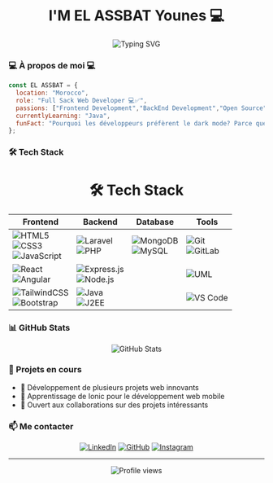 # <h1 align="center"> I'M EL ASSBAT Younes 💻 </h1>

<div align="center">
  <img src="https://readme-typing-svg.herokuapp.com?font=Fira+Code&pause=1000&color=2E96F7&center=true&vCenter=true&width=435&lines=Full+Stack+Developer" alt="Typing SVG" />
</div>

### 💻 À propos de moi 💻

```javascript
const EL ASSBAT = {
  location: "Morocco",
  role: "Full Sack Web Developer 💻✅",
  passions: ["Frontend Development","BackEnd Development","Open Source"],
  currentlyLearning: "Java",
  funFact: "Pourquoi les développeurs préfèrent le dark mode? Parce que les bugs sont comme les cafards - ils se cachent dans l'obscurité! 🪲"
};
```

### 🛠️ Tech Stack

<div align="center">

<body class="bg-gray-900 text-white">
  <div class="container mx-auto p-8">
    <h1 class="text-4xl font-bold text-center mb-8">🛠️ Tech Stack</h1>
    <div class="overflow-x-auto">
      <table class="min-w-full bg-gray-800 border border-gray-700 rounded-lg">
        <thead>
          <tr class="bg-gray-700">
            <th class="px-6 py-3 text-left text-sm font-semibold text-gray-300">Frontend</th>
            <th class="px-6 py-3 text-left text-sm font-semibold text-gray-300">Backend</th>
            <th class="px-6 py-3 text-left text-sm font-semibold text-gray-300">Database</th>
            <th class="px-6 py-3 text-left text-sm font-semibold text-gray-300">Tools</th>
          </tr>
        </thead>
        <tbody class="divide-y divide-gray-700">
          <tr>
            <td class="px-6 py-4">
              <div class="flex items-center space-x-2">
                <img src="https://img.shields.io/badge/-HTML5-E34F26?style=flat&logo=html5&logoColor=white" alt="HTML5"><br/>
                <img src="https://img.shields.io/badge/-CSS3-1572B6?style=flat&logo=css3&logoColor=white" alt="CSS3"><br/>
                <img src="https://img.shields.io/badge/-JavaScript-F7DF1E?style=flat&logo=javascript&logoColor=black" alt="JavaScript"><br/>
              </div>
            </td>
            <td class="px-6 py-4">
              <div class="flex items-center space-x-2">
                <img src="https://img.shields.io/badge/-Laravel-FF2D20?style=flat&logo=laravel&logoColor=white" alt="Laravel"><br/>
                <img src="https://img.shields.io/badge/-PHP-777BB4?style=flat&logo=php&logoColor=white" alt="PHP"><br/>
              </div>
            </td>
            <td class="px-6 py-4">
              <div class="flex items-center space-x-2">
                <img src="https://img.shields.io/badge/-MongoDB-47A248?style=flat&logo=mongodb&logoColor=white" alt="MongoDB"><br/>
                <img src="https://img.shields.io/badge/-MySQL-4479A1?style=flat&logo=mysql&logoColor=white" alt="MySQL"><br/>
              </div>
            </td>
            <td class="px-6 py-4">
              <div class="flex items-center space-x-2">
                <img src="https://img.shields.io/badge/-Git-F05032?style=flat&logo=git&logoColor=white" alt="Git"><br/>
                <img src="https://img.shields.io/badge/-GitLab-FCA121?style=flat&logo=gitlab&logoColor=white" alt="GitLab"><br/>
              </div>
            </td>
          </tr>
          <tr>
            <td class="px-6 py-4">
              <div class="flex items-center space-x-2">
                <img src="https://img.shields.io/badge/-React-61DAFB?style=flat&logo=react&logoColor=black" alt="React"><br/>
                <img src="https://img.shields.io/badge/-Angular-DD0031?style=flat&logo=angular&logoColor=white" alt="Angular"><br/>
              </div>
            </td>
            <td class="px-6 py-4">
              <div class="flex items-center space-x-2">
                <img src="https://img.shields.io/badge/-Express.js-000000?style=flat&logo=express&logoColor=white" alt="Express.js"><br/>
                <img src="https://img.shields.io/badge/-Node.js-339933?style=flat&logo=nodedotjs&logoColor=white" alt="Node.js"><br/>
              </div>
            </td>
            <td class="px-6 py-4"></td>
            <td class="px-6 py-4">
              <div class="flex items-center space-x-2">
                  <img src="https://img.shields.io/badge/-UML-FF6F00?style=flat&logo=uml&logoColor=white" alt="UML"><br/>
              </div>
            </td>
          </tr>
          <tr>
            <td class="px-6 py-4">
              <div class="flex items-center space-x-2">
                <img src="https://img.shields.io/badge/-TailwindCSS-06B6D4?style=flat&logo=tailwindcss&logoColor=white" alt="TailwindCSS"><br/>
                <img src="https://img.shields.io/badge/-Bootstrap-7952B3?style=flat&logo=bootstrap&logoColor=white" alt="Bootstrap"><br/>
              </div>
            </td>
            <td class="px-6 py-4">
              <div class="flex items-center space-x-2">
              <img src="https://img.shields.io/badge/-Java-007396?style=flat&logo=java&logoColor=white" alt="Java"><br/>
                <img src="https://img.shields.io/badge/-J2EE-FF9900?style=flat&logo=j2ee&logoColor=white" alt="J2EE"><br/>
              </div>
            </td>
            <td class="px-6 py-4"></td>
            <td class="px-6 py-4">
              <div class="flex items-center space-x-2">
                <img src="https://img.shields.io/badge/-VS%20Code-007ACC?style=flat&logo=visual-studio-code&logoColor=white" alt="VS Code"><br/>
              </div>
            </td>
          </tr>
        </tbody>
      </table>
    </div>
  </div>
</body>
</div>

### 📊 GitHub Stats

<div align="center">
  <img src="https://github-readme-stats.vercel.app/api?username=Younes-ELASSBAT&show_icons=true&theme=tokyonight" alt="GitHub Stats" />
</div>

### 🌟 Projets en cours
- 🔭 Développement de plusieurs projets web innovants
- 🌱 Apprentissage de Ionic pour le développement web mobile
- 👯 Ouvert aux collaborations sur des projets intéressants

### 📫 Me contacter

<div align="center">

[![LinkedIn](https://img.shields.io/badge/-LinkedIn-0077B5?style=for-the-badge&logo=linkedin&logoColor=white)](https://www.linkedin.com/in/younes-el-assbat-014603355/)
[![GitHub](https://img.shields.io/badge/-GitHub-181717?style=for-the-badge&logo=github&logoColor=white)](https://github.com/Younes-ELASSBAT)
[![Instagram](https://img.shields.io/badge/-Instagram-E4405F?style=for-the-badge&logo=instagram&logoColor=white)](https://www.instagram.com/uness_5?igsh=MXE2aXdhajl0bTl4aA==)

</div>

---
<div align="center">
  <img src="https://komarev.com/ghpvc/?username=HAMZAZAWAK17&color=blue&style=flat-square" alt="Profile views" />
</div>
